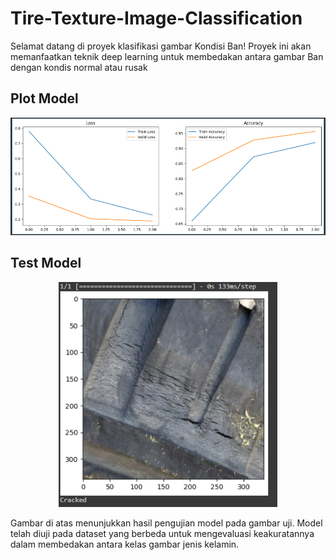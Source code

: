 # Tire-Texture-Image-Classification

Selamat datang di proyek klasifikasi gambar Kondisi Ban! Proyek ini akan memanfaatkan teknik deep learning untuk membedakan antara gambar Ban dengan kondis normal atau rusak

## Plot Model
![ss](https://github.com/wildanmjjhd29/Tire-Texture-Image-Classification/blob/main/Screenshot%202024-01-28%20222210.png)


## Test Model
<p align='center'> 
  <img src= 'https://github.com/wildanmjjhd29/Tire-Texture-Image-Classification/blob/main/Screenshot%202024-01-28%20222135.png' width='350px'>
</p>


Gambar di atas menunjukkan hasil pengujian model pada gambar uji. Model telah diuji pada dataset yang berbeda untuk mengevaluasi keakuratannya dalam membedakan antara kelas gambar jenis kelamin.

